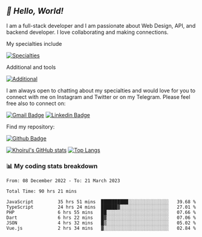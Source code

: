 ## _:wave: Hello, World!_

I am a full-stack developer and I am passionate about Web Design, API, and backend developer. I love collaborating and making connections.

My specialties include

[![Specialties](https://skillicons.dev/icons?i=php,laravel,javascript,react,vue,mysql,tailwind)](https://skillicons.dev)

Additional and tools

[![Additional](https://skillicons.dev/icons?i=bash,vscode,vite,webpack,vercel,git,github,gitlab)](https://skillicons.dev)

I am always open to chatting about my specialties and would love for you to connect with me on Instagram and Twitter or on my Telegram. Please feel free also to connect on:

[![Gmail Badge](https://img.shields.io/badge/-ahmusafir.khoirul@gmail.com-c14438?style=flat&logo=Gmail&logoColor=white&link=mailto:ahmusafir.khoirul@gmail.com)](mailto:ahmusafir.khoirul@gmail.com)
[![Linkedin Badge](https://img.shields.io/badge/-Ahmad_Musafir_Khoirul_Fattah-0072b1?style=flat&logo=Linkedin&logoColor=white&link=https://www.linkedin.com/in/ahmad-musafir-khoirul-fattah-26a53a207/)](https://www.linkedin.com/in/masmuss/)

Find my repository:

[![Github Badge](https://img.shields.io/badge/-masmuss-grey?style=flat&logo=github&logoColor=white&link=https://github.com/masmuss)](https://github.com/masmuss)

[![Khoirul's GitHub stats](https://github-readme-stats.vercel.app/api?username=masmuss&show_icons=true&include_all_commits=true&theme=transparent&layout=compact)](https://github.com/masmuss/github-readme-stats)
[![Top Langs](https://github-readme-stats.vercel.app/api/top-langs/?username=masmuss&theme=transparent&layout=compact)](https://github.com/masmuss/github-readme-stats)

### :bar_chart: My coding stats breakdown

<!--START_SECTION:waka-->

```text
From: 08 December 2022 - To: 21 March 2023

Total Time: 90 hrs 21 mins

JavaScript         35 hrs 51 mins  ██████████░░░░░░░░░░░░░░░   39.68 %
TypeScript         24 hrs 24 mins  ██████▓░░░░░░░░░░░░░░░░░░   27.01 %
PHP                6 hrs 55 mins   ██░░░░░░░░░░░░░░░░░░░░░░░   07.66 %
Dart               6 hrs 22 mins   █▓░░░░░░░░░░░░░░░░░░░░░░░   07.06 %
JSON               4 hrs 32 mins   █▒░░░░░░░░░░░░░░░░░░░░░░░   05.02 %
Vue.js             2 hrs 34 mins   ▓░░░░░░░░░░░░░░░░░░░░░░░░   02.84 %
```

<!--END_SECTION:waka-->
